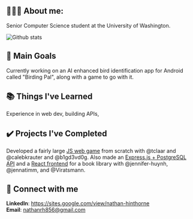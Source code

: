 ## 👨🏻‍💻 About me:

Senior Computer Science student at the University of Washington.

![Github stats](https://github-readme-stats.vercel.app/api?username=NathanHinthorne)


## 🥇 Main Goals

Currently working on an AI enhanced bird identification app for Android called "Birding Pal", along with a game to go with it.


## 📚 Things I've Learned
Experience in web dev, building APIs, 


## ✔️ Projects I've Completed

Developed a fairly large [JS web game](https://github.com/GoodBadChad/good-bad-chad-br) from scratch with @tclaar and @calebkrauter and @b1gd3vd0g.
Also made an [Express.js + PostgreSQL API](https://github.com/NathanHinthorne/TCSS-460-Book-API) and a [React frontend](https://github.com/NathanHinthorne/Book-Frontend) for a book library with @jennifer-huynh, @jennatimm, and @Viratsmann.


## 🔌 Connect with me

**LinkedIn**: https://sites.google.com/view/nathan-hinthorne \
**Email**: nathanrh856@gmail.com
